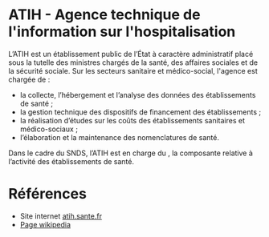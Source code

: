# ATIH - Agence technique de l'information sur l'hospitalisation
<!-- SPDX-License-Identifier: MPL-2.0 -->

L’ATIH est un établissement public de l’État à caractère administratif placé sous la tutelle des ministres chargés de la santé, des affaires sociales et de la sécurité sociale. Sur les secteurs sanitaire et médico-social, l'agence est chargée de :

- la collecte, l’hébergement et l’analyse des données des établissements de santé ;
- la gestion technique des dispositifs de financement des établissements ;
- la réalisation d’études sur les coûts des établissements sanitaires et médico-sociaux ;
- l’élaboration et la maintenance des nomenclatures de santé.

Dans le cadre du SNDS, l’ATIH est en charge du <link-previewer href="PMSI.html" text="PMSI" preview-title="PMSI - Programme de médicalisation des systèmes d’information" preview-text="Le PMSI permet de décrire de façon synthétique et standardisée l’activité médicale des établissements de santé."/>, la composante relative à l’activité des établissements de santé.

# Références

- Site internet [atih.sante.fr](https://www.atih.sante.fr)
- [Page wikipedia](https://fr.wikipedia.org/wiki/Agence_technique_de_l%27information_sur_l%27hospitalisation)
